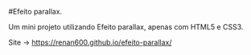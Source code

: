 #Efeito parallax.

Um mini projeto utilizando Efeito parallax, apenas com HTML5 e CSS3.

Site -> https://renan600.github.io/efeito-parallax/
